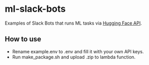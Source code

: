 # ml-slack-bots

Examples of Slack Bots that runs ML tasks via [Hugging Face API](https://huggingface.co/inference-api).

## How to use

- Rename example.env to .env and fill it with your own API keys.
- Run make_package.sh and upload .zip to lambda function.
